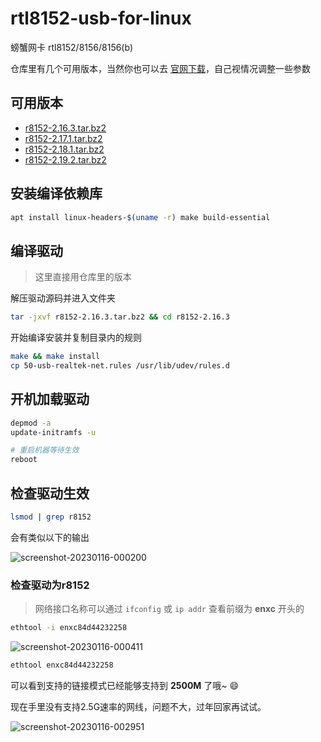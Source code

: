 # rtl8152-usb-for-linux
螃蟹网卡 rtl8152/8156/8156(b)

仓库里有几个可用版本，当然你也可以去 [官网下载](https://www.realtek.com/Download/List?cate_id=585)，自己视情况调整一些参数

## 可用版本

- [r8152-2.16.3.tar.bz2](https://raw.githubusercontent.com/flxxyz/rtl8152-usb-for-linux/master/r8152-2.16.3.tar.bz2)
- [r8152-2.17.1.tar.bz2](https://raw.githubusercontent.com/flxxyz/rtl8152-usb-for-linux/master/r8152-2.17.1.tar.bz2)
- [r8152-2.18.1.tar.bz2](https://raw.githubusercontent.com/flxxyz/rtl8152-usb-for-linux/master/r8152-2.18.1.tar.bz2)
- [r8152-2.19.2.tar.bz2](https://raw.githubusercontent.com/flxxyz/rtl8152-usb-for-linux/master/r8152-2.19.2.tar.bz2)

## 安装编译依赖库

```sh
apt install linux-headers-$(uname -r) make build-essential
```

## 编译驱动

> 这里直接用仓库里的版本

解压驱动源码并进入文件夹

```sh
tar -jxvf r8152-2.16.3.tar.bz2 && cd r8152-2.16.3
```

开始编译安装并复制目录内的规则

```sh
make && make install
cp 50-usb-realtek-net.rules /usr/lib/udev/rules.d
```

## 开机加载驱动

```sh
depmod -a
update-initramfs -u

# 重启机器等待生效
reboot
```

## 检查驱动生效

```sh
lsmod | grep r8152
```

会有类似以下的输出

![screenshot-20230116-000200](https://user-images.githubusercontent.com/8678079/212552005-bb7fc0d2-0e10-4b76-b8ed-d0bb8d099df7.png)

### 检查驱动为r8152

> 网络接口名称可以通过 `ifconfig` 或 `ip addr` 查看前缀为 **enxc** 开头的

```sh
ethtool -i enxc84d44232258
```

![screenshot-20230116-000411](https://user-images.githubusercontent.com/8678079/212552137-a7e5024d-2781-41c3-9f12-3b0fbfb51e3c.png)

```sh
ethtool enxc84d44232258
```
可以看到支持的链接模式已经能够支持到 **2500M** 了哦~ 😄

现在手里没有支持2.5G速率的网线，问题不大，过年回家再试试。

![screenshot-20230116-002951](https://user-images.githubusercontent.com/8678079/212553410-30c39ef1-6adb-4f68-bddc-04d253626d6a.png)

